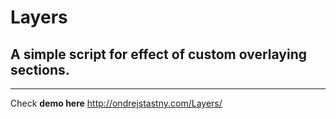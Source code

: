 # Layers

## A simple script for effect of custom overlaying sections.
---
Check **demo here** http://ondrejstastny.com/Layers/ 
